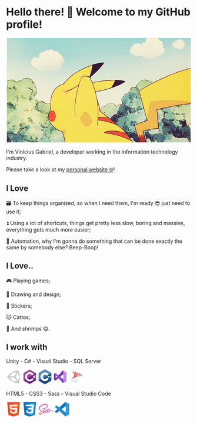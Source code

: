 # Hello there! 👋 Welcome to my GitHub profile!

<p align="center">
  <img src="images/pikachu-hello.gif">
</p>

I'm Vinícius Gabriel, a developer working in the information technology industry.

Please take a look at my [personal website 🌐](https://monambike.github.io)!

## I Love

🗃️ To keep things organized, so when I need them, I'm ready 😎 just need to use it;

⏫ Using a lot of shortcuts, things get pretty less slow, boring and massive, everything gets much more easier;

🤖 Automation, why I'm gonna do something that can be done exactly the same by somebody else? Beep-Boop!

## I Love..

🎮 Playing games;

🎨 Drawing and design;

💬 Stickers;

🐱 Cattos;

🦐 And shrimps 😋.

## I work with

Unity - C# - Visual Studio - SQL Server
<p>
  <img height="40" src="images/tools/unity.svg"/>
  <img height="40" src="images/tools/csharp.svg"/>
  <img height="40" src="images/tools/c-plus-plus.svg"/>
  <img height="40" src="images/tools/visual-studio.svg" />
  <img height="40" src="images/tools/microsoft-sql-server.svg" />
</p>

HTML5 - CSS3 - Sass - Visual Studio Code
<p>
  <img height="40" src="images/tools/html5.svg" />
  <img height="40" src="images/tools/css3.svg"/>
  <img height="40" src="images/tools/sass.svg"/>
  <img height="40" src="images/tools/vs-code.svg"/>
</p>
